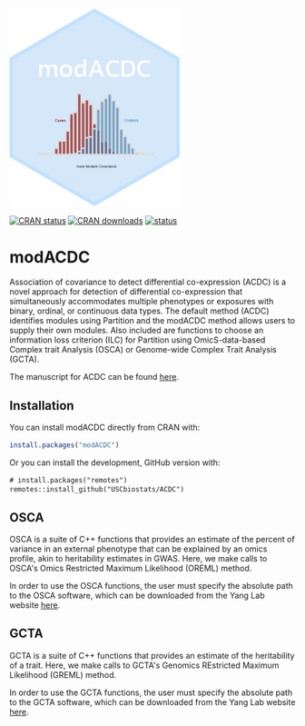 <img src=https://github.com/USCbiostats/ACDC/blob/main/modACDCHex.png width=300 />

[![CRAN status](https://www.r-pkg.org/badges/version-ago/modACDC)](https://cran.r-project.org/package=modACDC)
[![CRAN downloads](http://cranlogs.r-pkg.org/badges/grand-total/modACDC)](https://cran.r-project.org/package=modACDC)
[![status](https://tinyverse.netlify.com/badge/modACDC)](https://CRAN.R-project.org/package=modACDC)

# modACDC

Association of covariance to detect differential co-expression (ACDC) is a novel approach for detection of differential co-expression that simultaneously accommodates multiple phenotypes or exposures with binary, ordinal, or continuous data types. The default method (ACDC) identifies modules using Partition and the modACDC method allows users to supply their own modules. Also included are functions to choose an information loss criterion (ILC) for Partition using OmicS-data-based Complex trait Analysis (OSCA) or Genome-wide Complex Trait Analysis (GCTA).

The manuscript for ACDC can be found [here](https://www.frontiersin.org/articles/10.3389/fmed.2023.1118824/full).

## Installation

You can install modACDC directly from CRAN with:

``` r
install.packages("modACDC")
```

Or you can install the development, GitHub version with:

```{r}
# install.packages("remotes")
remotes::install_github("USCbiostats/ACDC")
```

## OSCA

OSCA is a suite of C++ functions that provides an estimate of the percent of variance in an external phenotype that can be explained by an omics profile, akin to heritability estimates in GWAS. Here, we make calls to OSCA's Omics Restricted Maximum Likelihood (OREML) method.

In order to use the OSCA functions, the user must specify the absolute path to the OSCA software, which can be downloaded from the Yang Lab website [here](https://yanglab.westlake.edu.cn/software/osca/#Download).

## GCTA

GCTA is a suite of C++ functions that provides an estimate of the heritability of a trait. Here, we make calls to GCTA's Genomics REstricted Maximum Likelihood (GREML) method.

In order to use the GCTA functions, the user must specify the absolute path to the GCTA software, which can be downloaded from the Yang Lab website [here](https://yanglab.westlake.edu.cn/software/gcta/#Download).
